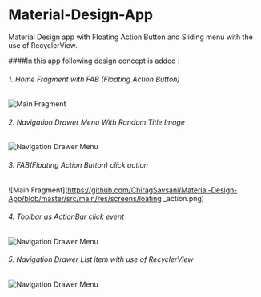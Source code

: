 # Material-Design-App
Material Design app with Floating Action Button and Sliding menu with the use of RecyclerView.

####In this app following design concept is added : 
###### 1. Home Fragment with FAB (Floating Action Button) 

![Main Fragment](https://github.com/ChiragSavsani/Material-Design-App/blob/master/src/main/res/screens/home_fragment.png)

###### 2. Navigation Drawer Menu With Random Title Image

![Navigation Drawer Menu](https://github.com/ChiragSavsani/Material-Design-App/blob/master/src/main/res/screens/drawer_menu.png)

###### 3. FAB(Floating Action Button) click action 

![Main Fragment](https://github.com/ChiragSavsani/Material-Design-App/blob/master/src/main/res/screens/loating _action.png)

###### 4. Toolbar as ActionBar click event

![Navigation Drawer Menu](https://github.com/ChiragSavsani/Material-Design-App/blob/master/src/main/res/screens/toolbar_action.png)

###### 5. Navigation Drawer List item with use of RecyclerView

![Navigation Drawer Menu](https://github.com/ChiragSavsani/Material-Design-App/blob/master/src/main/res/screens/list_scrolling.gif)

